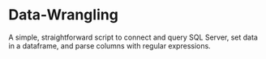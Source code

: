 # Data-Wrangling

A simple, straightforward script to connect and query SQL Server, set data in a dataframe, and parse columns with regular expressions.
